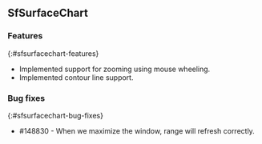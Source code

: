 ## SfSurfaceChart

### Features
{:#sfsurfacechart-features}

* Implemented support for zooming using mouse wheeling.
* Implemented contour line support.

### Bug fixes
{:#sfsurfacechart-bug-fixes}

* \#148830 - When we maximize the window, range will refresh correctly.



